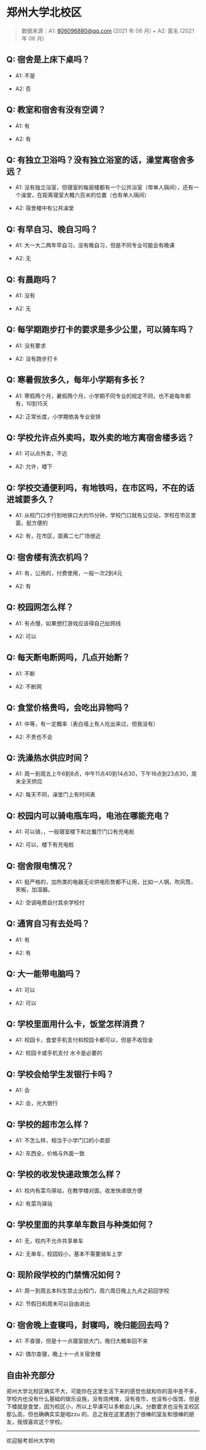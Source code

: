 # 郑州大学北校区

> 数据来源：A1: 806096880@qq.com (2021 年 06 月) + A2: 匿名 (2021 年 06 月)

## Q: 宿舍是上床下桌吗？

- A1: 不是

- A2: 否

## Q: 教室和宿舍有没有空调？

- A1: 有

- A2: 有

## Q: 有独立卫浴吗？没有独立浴室的话，澡堂离宿舍多远？

- A1: 没有独立浴室，但寝室的每层楼都有一个公共浴室（带单人隔间），还有一个澡堂，在距离寝室大概六百米的位置（也有单人隔间）

- A2: 宿舍楼中有公共澡堂

## Q: 有早自习、晚自习吗？

- A1: 大一大二两年早自习，没有晚自习，但是不同专业可能会有晚课

- A2: 无

## Q: 有晨跑吗？

- A1: 没有

- A2: 无

## Q: 每学期跑步打卡的要求是多少公里，可以骑车吗？

- A1: 没有要求

- A2: 没有跑步打卡

## Q: 寒暑假放多久，每年小学期有多长？

- A1: 寒假两个月，暑假两个月，小学期不同专业的规定不同，也不是每年都有，10到15天

- A2: 正常长度，小学期依各专业安排

## Q: 学校允许点外卖吗，取外卖的地方离宿舍楼多远？

- A1: 可以点外卖，不远

- A2: 允许，楼下

## Q: 学校交通便利吗，有地铁吗，在市区吗，不在的话进城要多久？

- A1: 从校门口步行到地铁口大约15分钟，学校门口就有公交站，学校在市区里面，挺方便的

- A2: 有，在市区，距离二七广场很近

## Q: 宿舍楼有洗衣机吗？

- A1: 有，公用的，付费使用，一般一次2到4元

- A2: 有

## Q: 校园网怎么样？

- A1: 有点慢，如果想打游戏应该得自己扯网线

- A2: 可以

## Q: 每天断电断网吗，几点开始断？

- A1: 不断

- A2: 不断网

## Q: 食堂价格贵吗，会吃出异物吗？

- A1: 中等，有一定概率（表白墙上有人吃出来过，但我没有）

- A2: 不贵也不会

## Q: 洗澡热水供应时间？

- A1: 周一到周五上午6到8点，中午11点40到14点30，下午16点到23点30，周末全天供应

- A2: 每天不同，澡堂门上有时间表

## Q: 校园内可以骑电瓶车吗，电池在哪能充电？

- A1: 可以骑，，一般寝室楼下和北餐厅门口有充电桩

- A2: 可以，楼下有充电桩

## Q: 宿舍限电情况？

- A1: 挺严格的，加热类的电器无论供电形势都不让用，比如一人锅，吹风筒，夹板，加湿器。

- A2: 空调电费自付其余学校付

## Q: 通宵自习有去处吗？

- A1: 有

- A2: 有

## Q: 大一能带电脑吗？

- A1: 可以

- A2: 可以

## Q: 学校里面用什么卡，饭堂怎样消费？

- A1: 校园卡，食堂手机支付和校园卡都可以，但是不收现金

- A2: 校园卡或手机支付 水卡是必要的

## Q: 学校会给学生发银行卡吗？

- A1: 会

- A2: 会，光大银行

## Q: 学校的超市怎么样？

- A1: 不怎么样，相当于小学门口的小卖部

- A2: 东西全，价格与外面一致

## Q: 学校的收发快递政策怎么样？

- A1: 校内有菜鸟驿站，在教学楼对面，收发快递很方便

- A2: 有菜鸟驿站

## Q: 学校里面的共享单车数目与种类如何？

- A1: 无，校内不允许共享单车

- A2: 无单车，校园较小，基本不需要骑车上学

## Q: 现阶段学校的门禁情况如何？

- A1: 周一到周五本科生禁止出校门，周六周日晚上九点之前回学校

- A2: 节假日和周末可以自由进出

## Q: 宿舍晚上查寝吗，封寝吗，晚归能回去吗？

- A1: 不查寝，但是十一点寝室锁大门，晚归大概率回不来

- A2: 偶尔查寝，晚上十一点关宿舍楼

## 自由补充部分

郑州大学北校区确实不大，可能你在这里生活下来的感觉也就和你的高中差不多，学校内也没有什么基础的娱乐设施，没有烧烤摊，没有夜市，也没有小饭馆，但是下楼就是食堂，因为校区小，所以上早课可以多赖会儿床。分数要求也没有主校区那么高，但也确确实实是咱zzu 的。总之我在这里遇到了很棒的室友和很棒的朋友，我很喜欢这个学校。

***

欢迎报考郑州大学哟